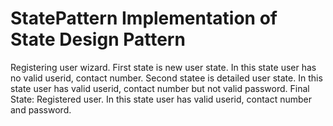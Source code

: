 # StatePattern Implementation of State Design Pattern 
Registering user wizard.
First state is new user state. In this state user has no valid userid, contact number.
Second statee is detailed user state. In this state user has valid userid, contact number but not valid password.
Final State: Registered user. In this state user has valid userid, contact number and password.
